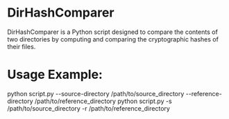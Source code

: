 # DirHashComparer
DirHashComparer is a Python script designed to compare the contents of two directories by computing and comparing the cryptographic hashes of their files. 

# Usage Example:
python script.py --source-directory /path/to/source_directory --reference-directory /path/to/reference_directory
python script.py -s /path/to/source_directory -r /path/to/reference_directory
